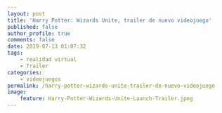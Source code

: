 ```yaml
---
layout: post
title: 'Harry Potter: Wizards Unite, trailer de nuevo videojuego'
published: false
author_profile: true
comments: false
date: 2019-07-13 01:07:32
tags:
    - realidad virtual
    - Trailer
categories:
    - videojuegos
permalink: /harry-potter-wizards-unite-trailer-de-nuevo-videojuego
image:
    feature: Harry-Potter-Wizards-Unite-Launch-Trailer.jpeg
---
```

